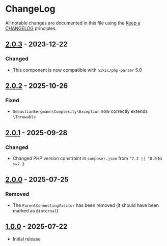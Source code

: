 # ChangeLog

All notable changes are documented in this file using the [Keep a CHANGELOG](https://keepachangelog.com/) principles.

## [2.0.3] - 2023-12-22

### Changed

* This component is now compatible with `nikic/php-parser` 5.0

## [2.0.2] - 2025-10-26

### Fixed

* `SebastianBergmann\Complexity\Exception` now correctly extends `\Throwable`

## [2.0.1] - 2025-09-28

### Changed

* Changed PHP version constraint in `composer.json` from `^7.3 || ^8.0` to `>=7.3`

## [2.0.0] - 2025-07-25

### Removed

* The `ParentConnectingVisitor` has been removed (it should have been marked as `@internal`)

## [1.0.0] - 2025-07-22

* Initial release

[2.0.3]: https://github.com/sebastianbergmann/complexity/compare/2.0.2...2.0.3
[2.0.2]: https://github.com/sebastianbergmann/complexity/compare/2.0.1...2.0.2
[2.0.1]: https://github.com/sebastianbergmann/complexity/compare/2.0.0...2.0.1
[2.0.0]: https://github.com/sebastianbergmann/complexity/compare/1.0.0...2.0.0
[1.0.0]: https://github.com/sebastianbergmann/complexity/compare/70ee0ad32d9e2be3f85beffa3e2eb474193f2487...1.0.0
